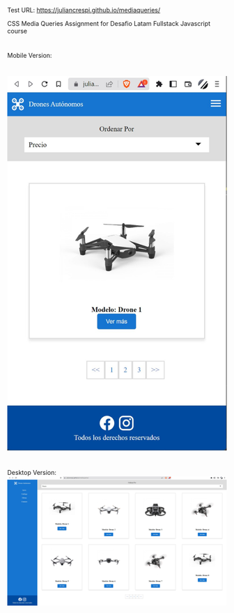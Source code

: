 Test URL: https://juliancrespi.github.io/mediaqueries/

CSS Media Queries Assignment for Desafio Latam Fullstack Javascript course
#
Mobile Version:
#
![image](/assets/img/MediaQueries_Mobile.jpg)

#
Desktop Version:
![image](/assets/img/MediaQueries_Desktop.jpg)
